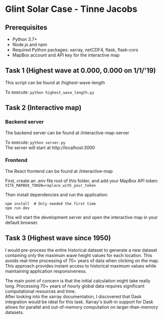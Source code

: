 # Glint Solar Case - Tinne Jacobs
## Prerequisites
- Python 3.7+
- Node.js and npm
- Required Python packages: xarray, netCDF4, flask, flask-cors
- MapBox account and API key for the interactive map

## Task 1 (Highest wave at 0.000, 0.000 on 1/1/'19)
This script can be found at /highest-wave-length

To execute:
```python highest_wave_length.py```

## Task 2 (Interactive map)
### Backend server
The backend server can be found at /interactive-map-server

To execute:
```python server.py```
\
The server will start at http://localhost:3000

### Frontend
The React frontend can be found at /interactive-map

First, create an .env file root of this folder, and add your MapBox API token: ```VITE_MAPBOX_TOKEN=replace_with_your_token```

Then install dependencies and run the application:
```
npm install  # Only needed the first time
npm run dev
```
This will start the development server and open the interactive map in your default browser.

## Task 3 (Highest wave since 1950)
I would pre-process the entire historical dataset to generate a new dataset containing only the maximum wave height values for each location. This avoids real-time processing of 70+ years of data when clicking on the map. This approach provides instant access to historical maximum values while maintaining application responsiveness.

The main point of concern is that the initial calculation might take really long. Processing 70+ years of hourly global data requires significant computational resources and time.
\
After looking into the xarray documentation, I discovered that Dask integration would be ideal for this task. Xarray's built-in support for Dask allows for parallel and out-of-memory computation on larger-than-memory datasets.

